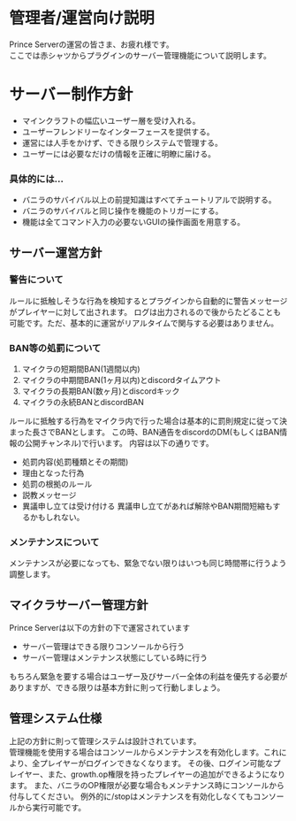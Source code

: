 # 管理者/運営向け説明
Prince Serverの運営の皆さま、お疲れ様です。  
ここでは赤シャツからプラグインのサーバー管理機能について説明します。

# サーバー制作方針
* マインクラフトの幅広いユーザー層を受け入れる。
* ユーザーフレンドリーなインターフェースを提供する。
* 運営には人手をかけず、できる限りシステムで管理する。
* ユーザーには必要なだけの情報を正確に明瞭に届ける。

### 具体的には...
* バニラのサバイバル以上の前提知識はすべてチュートリアルで説明する。
* バニラのサバイバルと同じ操作を機能のトリガーにする。
* 機能は全てコマンド入力の必要ないGUIの操作画面を用意する。

## サーバー運営方針
### 警告について
ルールに抵触しそうな行為を検知するとプラグインから自動的に警告メッセージがプレイヤーに対して出されます。
ログは出力されるので後からたどることも可能です。ただ、基本的に運営がリアルタイムで関与する必要はありません。 

### BAN等の処罰について
1. マイクラの短期間BAN(1週間以内)
2. マイクラの中期間BAN(1ヶ月以内)とdiscordタイムアウト
3. マイクラの長期BAN(数ヶ月)とdiscordキック
4. マイクラの永続BANとdiscordBAN

ルールに抵触する行為をマイクラ内で行った場合は基本的に罰則規定に従って決まった長さでBANとします。
この時、BAN通告をdiscordのDM(もしくはBAN情報の公開チャンネル)で行います。
内容は以下の通りです。
* 処罰内容(処罰種類とその期間)
* 理由となった行為
* 処罰の根拠のルール
* 説教メッセージ
* 異議申し立ては受け付ける
異議申し立てがあれば解除やBAN期間短縮もするかもしれない。

### メンテナンスについて
メンテナンスが必要になっても、緊急でない限りはいつも同じ時間帯に行うよう調整します。

## マイクラサーバー管理方針
Prince Serverは以下の方針の下で運営されています  
* サーバー管理はできる限りコンソールから行う  
* サーバー管理はメンテナンス状態にしている時に行う  

もちろん緊急を要する場合はユーザー及びサーバー全体の利益を優先する必要がありますが、できる限りは基本方針に則って行動しましょう。

## 管理システム仕様
上記の方針に則って管理システムは設計されています。  
管理機能を使用する場合はコンソールからメンテナンスを有効化します。これにより、全プレイヤーがログインできなくなります。
その後、ログイン可能なプレイヤー、また、growth.op権限を持ったプレイヤーの追加ができるようになります。
また、バニラのOP権限が必要な場合もメンテナンス時にコンソールから付与してください。
例外的に/stopはメンテナンスを有効化しなくてもコンソールから実行可能です。

